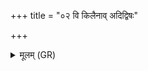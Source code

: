 +++
title = "०२ वि किलैनाव् अदिद्विषः"

+++
<details><summary>मूलम् (GR)</summary>

वि किलैनाव् अदिद्विषः  
शश्वतीभ्यः समाभ्यः ।  
अथोल्मुकम् इव खादिरम्  
अग्निर् वाम् अस्त्व् अन्तरा ॥
</details>